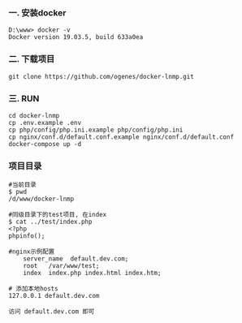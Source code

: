 

### 一. 安装docker

```
D:\www> docker -v
Docker version 19.03.5, build 633a0ea
```

### 二. 下载项目
```$xslt
git clone https://github.com/ogenes/docker-lnmp.git
```
### 三. RUN
```shell
cd docker-lnmp
cp .env.example .env
cp php/config/php.ini.example php/config/php.ini
cp nginx/conf.d/default.conf.example nginx/conf.d/default.conf
docker-compose up -d
```

### 项目目录
```shell
#当前目录
$ pwd
/d/www/docker-lnmp

#同级目录下的test项目, 在index
$ cat ../test/index.php
<?php
phpinfo();

#nginx示例配置 
    server_name  default.dev.com;
    root   /var/www/test;
    index  index.php index.html index.htm;

# 添加本地hosts
127.0.0.1 default.dev.com

访问 default.dev.com 即可
```
